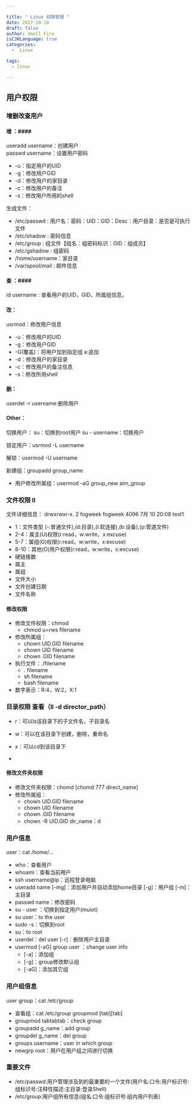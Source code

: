 ```yaml
---

title: " Linux 权限管理 "
date: 2017-10-18
draft: false
author: Small Fire
isCJKLanguage: true
categories: 
  -  Linux

tags: 
  - linux

---
```

## 用户权限

### 增删改查用户
#### 增 ：####
   useradd username：创建用户         
   passwd username：设置用户密码 

   - -u：指定用户的UID          
   - -g：修改用户GID       
   - -d：修改用户的家目录
   - -c：修改用户的备注      
   - -s：修改用户所用的shell

  生成文件：

 - /etc/passwd :  用户名：密码：UID：GID：Desc：用户目录：是否是可执行文件
 - /etc/shadow :  密码信息
 - /etc/group : 组文件【组名：组密码标识：GID：组成员】        
 - /etc/gshadow : 组密码
 - /home/username：家目录
 - /var/spool/mail : 邮件信息

#### 查 ：####
 id username : 查看用户的UID，GID，所属组信息。
#### 改： ####
 usrmod：修改用户信息  

   - -u：修改用户的UID    
   - -g：修改用户GID      
   - -G(覆盖)：将用户加到指定组  a:追加
   - -d：修改用户的家目录  
   - -c：修改用户的备注信息  
   - -s：修改所用shell

#### 删： ####
 userdel -r username:删除用户

#### Other： ####

切换用户：  su：切换到root用户      su - username：切换用户

锁定用户：usrmod -L username         

解锁：usermod -U username

新建组：groupadd group_name

- 用户修改所属组：usermod  -aG  group_new  aim_group

### 文件权限  ll  ###

 文件详细信息：  drwxrwxr-x. 2 fogweek fogweek 4096  7月  10 20:08  test1

 - 1：文件类型    (-:普通文件),(d:目录),(l:软连接),(b:设备),(p:管道文件)
 - 2-4：属主(U)权限(r:read，w:write，x:excuse)
 - 5-7：属组(G)权限(r:read，w:write，x:excuse)
 - 8-10：其他(O)用户权限(r:read，w:write，x:excuse)
 - 硬链接数    
 - 属主
 - 属组   
 - 文件大小   
 - 文件创建日期  
 - 文件名称

#### 修改权限 ####
 - 修改文件权限：chmod    
	 - chmod u=rws filename
 -  修改所属组：
	 -  chown  UID.GID  filename       
	 -   chown UID filename     
	 -   chown  .GID  filename
 -  执行文件：./filename      
	 -  . filename       
	 -  sh filename   
	 -  bash filename
 -  数字表示：R:4，W:2，X:1

### 目录权限             查看（ll -d director_path） ###

 - r：可以ls该目录下的子文件名，子目录名

 - w：可以在该目录下创建，删除，重命名

 - x：可以cd到该目录下
 - 
#### 修改文件夹权限 ####
  -  修改文件夹权限：chomd    [chomd  777  direct_name]
  -  修改所属组：
	  -  chown  UID.GID  filename   
	  -  chown UID filename  
	  -  chown  .GID  filename
	  -  chown -R  UID.GID  dir_name：d


### 用户信息 ###
 user：cat /home/...

   - who：查看用户
   - whoami：查看当前用户
   - ssh username@ip：远程登录电脑
   - useradd name [-mg]：添加用户并自动添加home目录 [-g]：用户组 [-m]：主目录
   - passwd name：修改密码
   - su - user ：切换到指定用户(muiot)
   - su  user：to the user
   - sudo -s：切换到root
   - su：to root
   - userdel：del user [-r]：删除用户主目录
   - usermod [-aG] group user ：change user info  
	   - [-a]：添加组 
	   - [-g]：group修改默认组 
	   - [-aG]：添加其它组

### 用户组信息 ###
user group：cat /etc/group

  -  查看组：cat /etc/group   groupmod [tab][tab]
  -  groupmod tabtabtab：check group
  -  groupadd g_name：add group
  -  groupdel g_name：del group
  -  groups username：user in which group
  -  newgrp root：用户在用户组之间进行切换

### 重要文件 ###
   - /etc/passwd:用户管理涉及到的最重要的一个文件(用户名:口令:用户标识号:组标识号:注释性描述:主目录:登录Shell)
   - /etc/group:用户组所有信息(组名:口令:组标识号:组内用户列表)
